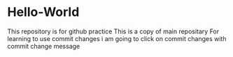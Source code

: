 # Hello-World
This repository is for github practice
This is a copy of main repositary
For learning to use commit changes i am going to click on commit changes with commit change message

